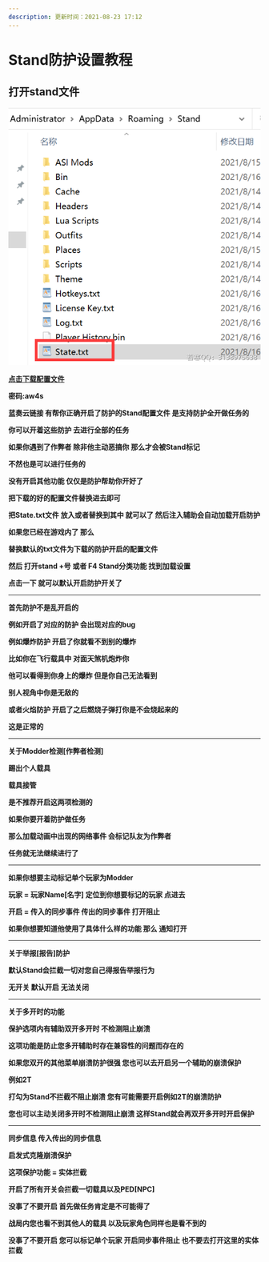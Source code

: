 ```yaml
---
description: 更新时间：2021-08-23 17:12
---
```


# Stand防护设置教程

## **打开stand文件**

![](<../../.gitbook/assets/image (36) (1) (1).png>)

****[**点击下载配置文件**](https://ruohandocs.lanzouq.com/b036zbjhc)****

**密码:aw4s**

**蓝奏云链接 有帮你正确开启了防护的Stand配置文件 是支持防护全开做任务的**

**你可以开着这些防护 去进行全部的任务**

**如果你遇到了作弊者 除非他主动恶搞你 那么才会被Stand标记**

**不然也是可以进行任务的**

**没有开启其他功能 仅仅是防护帮助你开好了**

**把下载的好的配置文件替换进去即可**

**把State.txt文件 放入或者替换到其中 就可以了 然后注入辅助会自动加载开启防护**

**如果您已经在游戏内了 那么**

**替换默认的txt文件为下载的防护开启的配置文件**

**然后 打开stand +号 或者 F4 Stand分类功能 找到加载设置**

**点击一下 就可以默认开启防护开关了**

***

**首先防护不是乱开启的**

**例如开启了对应的防护 会出现对应的bug**

**例如爆炸防护 开启了你就看不到别的爆炸**

**比如你在飞行载具中 对面天煞机炮炸你**

**他可以看得到你身上的爆炸 但是你自己无法看到**

**别人视角中你是无敌的**

**或者火焰防护 开启了之后燃烧子弹打你是不会烧起来的**

**这是正常的**

***

**关于Modder检测\[作弊者检测]**

**踢出个人载具**

**载具接管**

**是不推荐开启这两项检测的**

**如果你要开着防护做任务**

**那么加载动画中出现的网络事件 会标记队友为作弊者**

**任务就无法继续进行了**

***

**如果你想要主动标记单个玩家为Modder**

**玩家 = 玩家Name\[名字] 定位到你想要标记的玩家 点进去**

**开启 = 传入的同步事件 传出的同步事件 打开阻止**

**如果你想要知道他使用了具体什么样的功能 那么 通知打开**

***

**关于举报\[报告]防护**

**默认Stand会拦截一切对您自己得报告举报行为**

**无开关 默认开启 无法关闭**

***

**关于多开时的功能**

**保护选项内有辅助双开多开时 不检测阻止崩溃**

**这项功能是防止您多开辅助时存在兼容性的问题而存在的**

**如果您双开的其他菜单崩溃防护很强 您也可以去开启另一个辅助的崩溃保护**

**例如2T**

**打勾为Stand不拦截不阻止崩溃 您有可能需要开启例如2T的崩溃防护**

**您也可以主动关闭多开时不检测阻止崩溃 这样Stand就会再双开多开时开启保护**

***

**同步信息 传入传出的同步信息**

**启发式克隆崩溃保护**

**这项保护功能 = 实体拦截**

**开启了所有开关会拦截一切载具以及PED\[NPC]**

**没事了不要开启 首先做任务肯定是不可能得了**

**战局内您也看不到其他人的载具 以及玩家角色同样也是看不到的**

**没事了不要开启 您可以标记单个玩家 开启同步事件阻止 也不要去打开这里的实体拦截**
